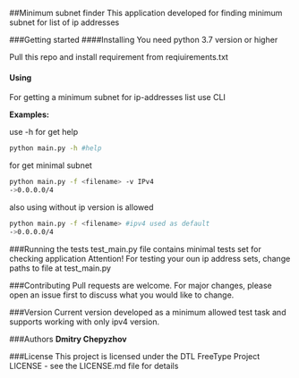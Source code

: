 ##Minimum subnet finder
This application developed for finding minimum subnet for list of ip addresses 

###Getting started
####Installing
You need python 3.7 version or higher

Pull this repo and install requirement from reqiuirements.txt

#### Using
For getting a minimum subnet for ip-addresses list use CLI

__Examples:__

use -h for get help
```bash
python main.py -h #help
```

for get minimal subnet
```bash
python main.py -f <filename> -v IPv4
->0.0.0.0/4
```
also using without ip version is allowed
```bash
python main.py -f <filename> #ipv4 used as default
->0.0.0.0/4
```

###Running the tests
test_main.py file contains minimal tests set for checking application
Attention! For testing your oun ip address sets, change paths to file at test_main.py 

###Contributing
Pull requests are welcome. For major changes, please open an issue first to discuss what you would like to change.

###Version
Current version developed as a minimum allowed test task and supports working with only ipv4 version.

###Authors
__Dmitry Chepyzhov__

###License
This project is licensed under the DTL FreeType Project LICENSE - see the LICENSE.md file for details
